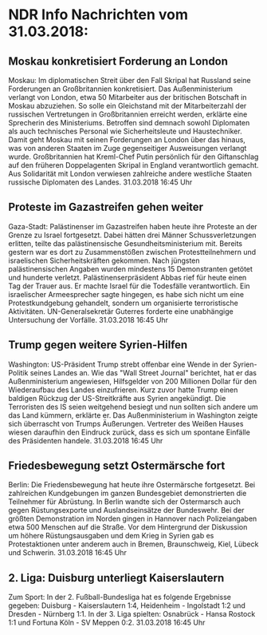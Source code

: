 # NDR Info Nachrichten vom 31.03.2018:


## Moskau konkretisiert Forderung an London
Moskau: Im diplomatischen Streit über den Fall Skripal hat Russland seine Forderungen an Großbritannien konkretisiert. Das Außenministerium verlangt von London, etwa 50 Mitarbeiter aus der britischen Botschaft in Moskau abzuziehen. So solle ein Gleichstand mit der Mitarbeiterzahl der russischen Vertretungen in Großbritannien erreicht werden, erklärte eine Sprecherin des Ministeriums. Betroffen sind demnach sowohl Diplomaten als auch technisches Personal wie Sicherheitsleute und Haustechniker. Damit geht Moskau mit seinen Forderungen an London über das hinaus, was von anderen Staaten im Zuge gegenseitiger Ausweisungen verlangt wurde. Großbritannien hat Kreml-Chef Putin persönlich für den Giftanschlag auf den früheren Doppelagenten Skripal in England verantwortlich gemacht. Aus Solidarität mit London verwiesen zahlreiche andere westliche Staaten russische Diplomaten des Landes. 31.03.2018 16:45 Uhr 

## Proteste im Gazastreifen gehen weiter
Gaza-Stadt: Palästinenser im Gazastreifen haben heute ihre Proteste an der Grenze zu Israel fortgesetzt. Dabei hätten drei Männer Schussverletzungen erlitten, teilte das palästinensische Gesundheitsministerium mit. Bereits gestern war es dort zu Zusammenstößen zwischen Protestteilnehmern und israelischen Sicherheitskräften gekommen. Nach jüngsten palästinensischen Angaben wurden mindestens 15 Demonstranten getötet und hunderte verletzt. Palästinenserpräsident Abbas rief für heute einen Tag der Trauer aus. Er machte Israel für die Todesfälle verantwortlich. Ein israelischer Armeesprecher sagte hingegen, es habe sich nicht um eine Protestkundgebung gehandelt, sondern um organisierte terroristische Aktivitäten. UN-Generalsekretär Guterres forderte eine unabhängige Untersuchung der Vorfälle. 31.03.2018 16:45 Uhr 

## Trump gegen weitere Syrien-Hilfen
Washington: US-Präsident Trump strebt offenbar eine Wende in der Syrien-Politik seines Landes an. Wie das "Wall Street Journal" berichtet, hat er das Außenministerium angewiesen, Hilfsgelder von 200 Millionen Dollar für den Wiederaufbau des Landes einzufrieren. Kurz zuvor hatte Trump einen baldigen Rückzug der US-Streitkräfte aus Syrien angekündigt. Die Terroristen des IS seien weitgehend besiegt und nun sollten sich andere um das Land kümmern, erklärte er. Das Außenministerium in Washington zeigte sich überrascht von Trumps Äußerungen. Vertreter des Weißen Hauses wiesen daraufhin den Eindruck zurück, dass es sich um spontane Einfälle des Präsidenten handele. 31.03.2018 16:45 Uhr 

## Friedesbewegung setzt Ostermärsche fort
Berlin: Die Friedensbewegung hat heute ihre Ostermärsche fortgesetzt. Bei zahlreichen Kundgebungen im ganzen Bundesgebiet demonstrierten die Teilnehmer für Abrüstung. In Berlin wandte sich der Ostermarsch auch gegen Rüstungsexporte und Auslandseinsätze der Bundeswehr. Bei der größten Demonstration im Norden gingen in  Hannover nach Polizeiangaben etwa 500 Menschen auf die Straße. Vor dem Hintergrund der Diskussion um höhere Rüstungsausgaben und dem Krieg in Syrien gab es Protestaktionen unter anderem auch in Bremen, Braunschweig, Kiel, Lübeck und Schwerin. 31.03.2018 16:45 Uhr 

## 2. Liga: Duisburg unterliegt Kaiserslautern
Zum Sport: In der 2. Fußball-Bundesliga hat es folgende Ergebnisse gegeben: Duisburg - Kaiserslautern 1:4,
Heidenheim - Ingolstadt     1:2
und
Dresden - Nürnberg 1:1. In der 3. Liga spielten:
Osnabrück - Hansa Rostock 1:1
und
Fortuna Köln - SV Meppen    0:2. 31.03.2018 16:45 Uhr 
